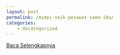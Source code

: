 ```yaml
---
layout: post
permalink: /mimpi-naik-pesawat-sama-ibu/
categories:
    - Uncategorized
---
```


[Baca Selengkapnya](/09)